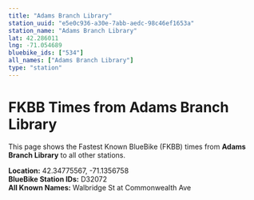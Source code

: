 ```yaml
---
title: "Adams Branch Library"
station_uuid: "e5e0c936-a30e-7abb-aedc-98c46ef1653a"
station_name: "Adams Branch Library"
lat: 42.286011
lng: -71.054689
bluebike_ids: ["534"]
all_names: ["Adams Branch Library"]
type: "station"
---
```


# FKBB Times from Adams Branch Library

This page shows the Fastest Known BlueBike (FKBB) times from **Adams Branch Library** to all other stations.

**Location:** 42.34775567, -71.1356758  
**BlueBike Station IDs:** D32072  
**All Known Names:** Walbridge St at Commonwealth Ave

